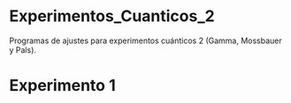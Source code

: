 # Experimentos_Cuanticos_2
Programas de ajustes para experimentos cuánticos 2 (Gamma, Mossbauer y Pals).
# Experimento 1
